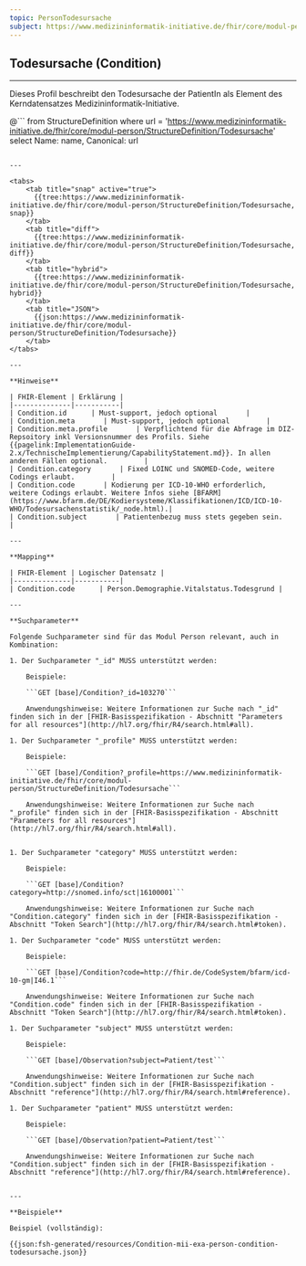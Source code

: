 ```yaml
---
topic: PersonTodesursache
subject: https://www.medizininformatik-initiative.de/fhir/core/modul-person/StructureDefinition/Todesursache
---
```


## Todesursache (Condition)

---

Dieses Profil beschreibt den Todesursache der PatientIn als Element des Kerndatensatzes Medizininformatik-Initiative.

@```
from StructureDefinition where url = 'https://www.medizininformatik-initiative.de/fhir/core/modul-person/StructureDefinition/Todesursache' select Name: name, Canonical: url
```

---

<tabs>
    <tab title="snap" active="true">
      {{tree:https://www.medizininformatik-initiative.de/fhir/core/modul-person/StructureDefinition/Todesursache, snap}}
    </tab>
    <tab title="diff">
      {{tree:https://www.medizininformatik-initiative.de/fhir/core/modul-person/StructureDefinition/Todesursache, diff}}
    </tab>
    <tab title="hybrid">
      {{tree:https://www.medizininformatik-initiative.de/fhir/core/modul-person/StructureDefinition/Todesursache, hybrid}}
    </tab>
    <tab title="JSON">
      {{json:https://www.medizininformatik-initiative.de/fhir/core/modul-person/StructureDefinition/Todesursache}}
    </tab>
</tabs>

---

**Hinweise**

| FHIR-Element | Erklärung |
|--------------|-----------|
| Condition.id      | Must-support, jedoch optional       |
| Condition.meta       | Must-support, jedoch optional         |
| Condition.meta.profile       | Verpflichtend für die Abfrage im DIZ-Repsoitory inkl Versionsnummer des Profils. Siehe {{pagelink:ImplementationGuide-2.x/TechnischeImplementierung/CapabilityStatement.md}}. In allen anderen Fällen optional.         |
| Condition.category       | Fixed LOINC und SNOMED-Code, weitere Codings erlaubt.         |
| Condition.code       | Kodierung per ICD-10-WHO erforderlich, weitere Codings erlaubt. Weitere Infos siehe [BFARM](https://www.bfarm.de/DE/Kodiersysteme/Klassifikationen/ICD/ICD-10-WHO/Todesursachenstatistik/_node.html).|
| Condition.subject       | Patientenbezug muss stets gegeben sein.         |

---

**Mapping**

| FHIR-Element | Logischer Datensatz |
|--------------|-----------|
| Condition.code      | Person.Demographie.Vitalstatus.Todesgrund |

---

**Suchparameter**

Folgende Suchparameter sind für das Modul Person relevant, auch in Kombination:

1. Der Suchparameter "_id" MUSS unterstützt werden:

    Beispiele:

    ```GET [base]/Condition?_id=103270```

    Anwendungshinweise: Weitere Informationen zur Suche nach "_id" finden sich in der [FHIR-Basisspezifikation - Abschnitt "Parameters for all resources"](http://hl7.org/fhir/R4/search.html#all).

1. Der Suchparameter "_profile" MUSS unterstützt werden:

    Beispiele:

    ```GET [base]/Condition?_profile=https://www.medizininformatik-initiative.de/fhir/core/modul-person/StructureDefinition/Todesursache```

    Anwendungshinweise: Weitere Informationen zur Suche nach "_profile" finden sich in der [FHIR-Basisspezifikation - Abschnitt "Parameters for all resources"](http://hl7.org/fhir/R4/search.html#all).


1. Der Suchparameter "category" MUSS unterstützt werden:

    Beispiele:

    ```GET [base]/Condition?category=http://snomed.info/sct|16100001```

    Anwendungshinweise: Weitere Informationen zur Suche nach "Condition.category" finden sich in der [FHIR-Basisspezifikation - Abschnitt "Token Search"](http://hl7.org/fhir/R4/search.html#token).

1. Der Suchparameter "code" MUSS unterstützt werden:

    Beispiele:

    ```GET [base]/Condition?code=http://fhir.de/CodeSystem/bfarm/icd-10-gm|I46.1```

    Anwendungshinweise: Weitere Informationen zur Suche nach "Condition.code" finden sich in der [FHIR-Basisspezifikation - Abschnitt "Token Search"](http://hl7.org/fhir/R4/search.html#token).

1. Der Suchparameter "subject" MUSS unterstützt werden:

    Beispiele:

    ```GET [base]/Observation?subject=Patient/test```

    Anwendungshinweise: Weitere Informationen zur Suche nach "Condition.subject" finden sich in der [FHIR-Basisspezifikation - Abschnitt "reference"](http://hl7.org/fhir/R4/search.html#reference).

1. Der Suchparameter "patient" MUSS unterstützt werden:

    Beispiele:

    ```GET [base]/Observation?patient=Patient/test```

    Anwendungshinweise: Weitere Informationen zur Suche nach "Condition.subject" finden sich in der [FHIR-Basisspezifikation - Abschnitt "reference"](http://hl7.org/fhir/R4/search.html#reference).


---

**Beispiele**

Beispiel (vollständig):

{{json:fsh-generated/resources/Condition-mii-exa-person-condition-todesursache.json}}